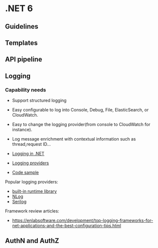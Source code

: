 # .NET 6

## Guidelines

## Templates

## API pipeline

## Logging

### Capability needs
- Support structured logging
- Easy configurable to log into Console, Debug, File, ElasticSearch, or CloudWatch.
- Easy to change the logging provider(from console to CloudWatch for instance).
- Log message enrichment with contextual information such as thread,request ID...

- [Logging in .NET](https://docs.microsoft.com/en-us/dotnet/core/extensions/logging)
- [Logging providers](https://docs.microsoft.com/en-us/dotnet/core/extensions/logging-providers)
- [Code sample](https://github.com/dotnet/samples/tree/main/core/logging#logging-in-net-sample-source-code)

Popular logging providers:
- [built-in runtime library](https://docs.microsoft.com/en-us/dotnet/core/extensions/logging-providers#built-in-logging-providers)
- [NLog](https://nlog-project.org/)
- [Serilog](https://serilog.net/)

Framework review articles:
- https://enlabsoftware.com/development/top-logging-frameworks-for-net-applications-and-the-best-configuration-tips.html

## AuthN and AuthZ

